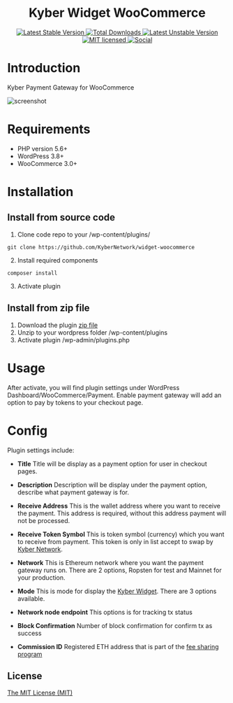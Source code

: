 <h1 align="center">Kyber Widget WooCommerce</h1>
<p align="center" style="text-align: center;">
<a href="https://packagist.org/packages/kyber-network/widget-woocommerce">
  <img src="https://poser.pugx.org/kyber-network/widget-woocommerce/version" alt="Latest Stable Version" />
</a>
<a href="https://packagist.org/packages/kyber-network/widget-woocommerce">
  <img src="https://poser.pugx.org/kyber-network/widget-woocommerce/downloads" alt="Total Downloads" />
</a>
<a href="//packagist.org/packages/kyber-network/widget-woocommerce">
  <img src="https://poser.pugx.org/kyber-network/widget-woocommerce/v/unstable" alt="Latest Unstable Version" />
</a>
<a href="./LICENSE">
  <img src="https://img.shields.io/badge/license-MIT-green.svg" alt="MIT licensed" />
</a>
<a href="https://t.me/KyberDeveloper">
  <img src="https://img.shields.io/badge/chat%20on-telegram-brightgreen.svg" alt="Social" />
</a>
</p>

# Introduction

Kyber Payment Gateway for WooCommerce 

![screenshot](https://github.com/KyberNetwork/widget-woocommerce/blob/master/assets/images/screenshot-2.png)

# Requirements

- PHP version 5.6+
- WordPress 3.8+
- WooCommerce 3.0+

# Installation

## Install from source code

1. Clone code repo to your /wp-content/plugins/

```shell
git clone https://github.com/KyberNetwork/widget-woocommerce
```

2. Install required components

```shell
composer install
```

3. Activate plugin


## Install from zip file

1. Download the plugin [zip file](https://github.com/KyberNetwork/widget-woocommerce/releases)
2. Unzip to your wordpress folder /wp-content/plugins
3. Activate plugin /wp-admin/plugins.php

# Usage

After activate, you will find plugin settings under WordPress Dashboard/WooCommerce/Payment. Enable payment gateway will add an option to pay by tokens to your checkout page.

# Config

Plugin settings include:

- **Title**
  Title will be display as a payment option for user in checkout pages.


- **Description**
  Description will be display under the payment option, describe what payment gateway is for.


- **Receive Address**
  This is the wallet address where you want to receive the payment. This address is required, without this address payment will not be processed.

- **Receive Token Symbol**
  This is token symbol (currency) which you want to receive from payment. This token is only in list accept to swap by [Kyber Network](https://kyber.network/swap/eth_knc).

- **Network**
  This is Ethereum network where you want the payment gateway runs on. There are 2 options, Ropsten for test and Mainnet for your production.

- **Mode**
  This is mode for display the [Kyber Widget](https://developer.kyber.network/docs/WidgetOverview). There are 3 options available.

- **Network node endpoint**
  This options is for tracking tx status

- **Block Confirmation**
  Number of block confirmation for confirm tx as success

- **Commission ID**
  Registered ETH address that is part of the [fee sharing program](https://developer.kyber.network/docs/FeeSharingGuide)
  
## License

[The MIT License (MIT)](LICENSE)

